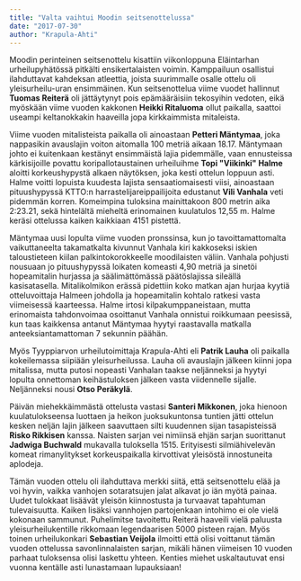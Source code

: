```yaml
---
title: "Valta vaihtui Moodin seitsenottelussa"
date: "2017-07-30"
author: "Krapula-Ahti"
---
```


<!-- \[caption id="" align="aligncenter" width="300"\]![](http://gdurl.com/u03V) Topi Halmeen tyylinäyte 1,56 metrin korkeudesta._ -->

Moodin perinteinen seitsenottelu kisattiin viikonloppuna Eläintarhan urheilupyhätössä pitkälti ensikertalaisten voimin. Kamppailuun osallistui ilahduttavat kahdeksan atleettia, joista suurimmalle osalle ottelu oli yleisurheilu-uran ensimmäinen. Kun seitsenottelua viime vuodet hallinnut **Tuomas Reiterä** oli jättäytynyt pois epämääräisiin tekosyihin vedoten, eikä myöskään viime vuoden kakkonen **Heikki Ritaluoma** ollut paikalla, saattoi useampi keltanokkakin haaveilla jopa kirkkaimmista mitaleista.

Viime vuoden mitalisteista paikalla oli ainoastaan **Petteri Mäntymaa**, joka nappasikin avauslajin voiton aitomalla 100 metriä aikaan 18.17. Mäntymaan johto ei kuitenkaan kestänyt ensimmäistä lajia pidemmälle, vaan ennusteissa kärkisijoille povattu koripallotaustainen urheiluihme **Topi "Viikinki" Halme** aloitti korkeushypystä alkaen näytöksen, joka kesti ottelun loppuun asti. Halme voitti lopuista kuudesta lajista sensaatiomaisesti viisi, ainoastaan pituushypyssä KTTO:n harrastelijareippailijoita edustanut **Vili Vanhala** veti pidemmän korren. Komeimpina tuloksina mainittakoon 800 metrin aika 2:23.21, sekä hintelältä mieheltä erinomainen kuulatulos 12,55 m. Halme keräsi ottelussa kaiken kaikkiaan 4151 pistettä.

Mäntymaa uusi lopulta viime vuoden pronssinsa, kun jo tavoittamattomalta vaikuttaneelta takamatkalta kivunnut Vanhala kiri kakkoseksi iskien taloustieteen kiilan palkintokorokkeelle moodilaisten väliin. Vanhala pohjusti nousuaan jo pituushypyssä loikaten komeasti 4,90 metriä ja sinetöi hopeamitalin hurjassa ja säälimättömässä päätöslajissa sileällä kasisatasella. Mitalikolmikon erässä pidettiin koko matkan ajan hurjaa kyytiä otteluvoittaja Halmeen johdolla ja hopeamitalin kohtalo ratkesi vasta viimeisessä kaarteessa. Halme irtosi kilpakumppaneistaan, mutta erinomaista tahdonvoimaa osoittanut Vanhala onnistui roikkumaan peesissä, kun taas kaikkensa antanut Mäntymaa hyytyi raastavalla matkalla anteeksiantamattoman 7 sekunnin päähän.

<!-- \[caption id="" align="aligncenter" width="300"\]![](http://gdurl.com/jIZZ) Mitalikolmikko podiumilla. Vasemmalta oikealle Vili Vanhala, Topi Halme, Petteri Mäntymaa.\[/caption\] -->

Myös Tyyppiarvon urheilutoimittaja Krapula-Ahti eli **Patrik Lauha** oli paikalla kokeilemassa siipiään yleisurheilussa. Lauha oli avauslajin jälkeen kiinni jopa mitalissa, mutta putosi nopeasti Vanhalan taakse neljänneksi ja hyytyi lopulta onnettoman keihästuloksen jälkeen vasta viidennelle sijalle. Neljänneksi nousi **Otso Peräkylä**.

Päivän miehekkäimmästä ottelusta vastasi **Santeri Mikkonen**, joka hienoon kuulatulokseensa luottaen ja heikon juoksukuntonsa tuntien jätti ottelun kesken neljän lajin jälkeen saavuttaen silti kuudennen sijan tasapisteissä **Risko Rikkisen** kanssa. Naisten sarjan vei nimiinsä ehjän sarjan suorittanut **Jadwiga Buchwald** mukavalla tuloksella 1515. Erityisesti silmiähivelevän komeat rimanylitykset korkeuspaikalla kirvottivat yleisöstä innostuneita aplodeja.

Tämän vuoden ottelu oli ilahduttava merkki siitä, että seitsenottelu elää ja voi hyvin, vaikka vanhojen sotaratsujen jalat alkavat jo iän myötä painaa. Uudet tulokkaat lisäävät yleisön kiinnostusta ja turvaavat tapahtuman tulevaisuutta. Kaiken lisäksi vannhojen partojenkaan intohimo ei ole vielä kokonaan sammunut. Puhelimitse tavoitettu Reiterä haaveili vielä paluusta yleisurheilukentille rikkomaan legendaarisen 5000 pisteen rajan. Myös toinen urheilukonkari **Sebastian Veijola** ilmoitti että olisi voittanut tämän vuoden ottelussa savonlinnalaisten sarjan, mikäli hänen viimeisen 10 vuoden parhaat tuloksensa olisi laskettu yhteen. Kenties miehet uskaltautuvat ensi vuonna kentälle asti lunastamaan lupauksiaan!

<!-- \[caption id="" align="alignnone" width="1251"\]![](http://gdurl.com/G4nh) Lopullinen tulostaulukko.\[/caption\] -->
